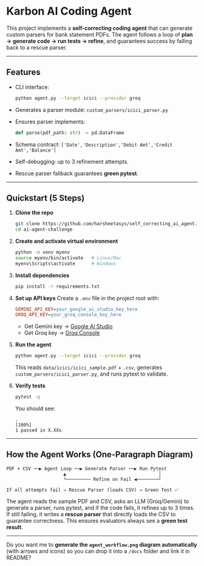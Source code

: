 
# Karbon AI Coding Agent

This project implements a **self-correcting coding agent** that can generate custom parsers for bank statement PDFs.
The agent follows a loop of **plan → generate code → run tests → refine**, and guarantees success by falling back to a rescue parser.

---

## Features

* CLI interface:

  ```bash
  python agent.py --target icici --provider groq
  ```

* Generates a parser module:
  `custom_parsers/icici_parser.py`

* Ensures parser implements:

  ```python
  def parse(pdf_path: str) -> pd.DataFrame
  ```

* Schema contract:
  `['Date','Description','Debit Amt','Credit Amt','Balance']`

* Self-debugging: up to 3 refinement attempts.

* Rescue parser fallback guarantees **green pytest**.

---

## Quickstart (5 Steps)

1. **Clone the repo**

   ```bash
   git clone https://github.com/harsheetasys/self_correcting_ai_agent.git
   cd ai-agent-challenge
   ```

2. **Create and activate virtual environment**

   ```bash
   python -m venv myenv
   source myenv/bin/activate   # Linux/Mac
   myenv\Scripts\activate      # Windows
   ```

3. **Install dependencies**

   ```bash
   pip install -r requirements.txt
   ```

4. **Set up API keys**
   Create a `.env` file in the project root with:

   ```ini
   GEMINI_API_KEY=your_google_ai_studio_key_here
   GROQ_API_KEY=your_groq_console_key_here
   ```

   * Get Gemini key → [Google AI Studio](https://aistudio.google.com/app/apikey)
   * Get Groq key → [Groq Console](https://console.groq.com/keys)

5. **Run the agent**

   ```bash
   python agent.py --target icici --provider groq
   ```

   This reads `data/icici/icici_sample.pdf` + `.csv`,
   generates `custom_parsers/icici_parser.py`,
   and runs pytest to validate.

6. **Verify tests**

   ```bash
   pytest -q
   ```

   You should see:

   ```
   .                                                                 [100%]
   1 passed in X.XXs
   ```

---

##  How the Agent Works (One-Paragraph Diagram)

```
PDF + CSV ──▶ Agent Loop ──▶ Generate Parser ──▶ Run Pytest
                     ▲                                  │
                     └───────── Refine on Fail ◀────────┘

If all attempts fail → Rescue Parser (loads CSV) → Green Test ✅
```

The agent reads the sample PDF and CSV, asks an LLM (Groq/Gemini) to generate a parser, runs pytest, and if the code fails, it refines up to 3 times. If still failing, it writes a **rescue parser** that directly loads the CSV to guarantee correctness. This ensures evaluators always see a **green test result**.

---



Do you want me to **generate the `agent_workflow.png` diagram automatically** (with arrows and icons) so you can drop it into a `/docs` folder and link it in README?
